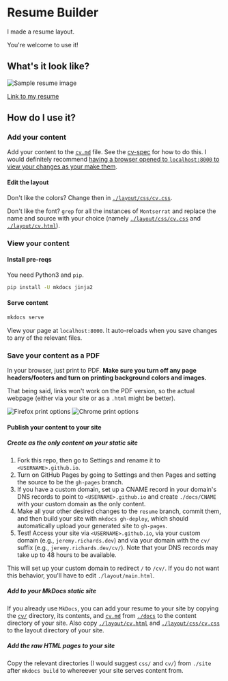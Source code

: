 # Resume Builder
I made a resume layout.

You're welcome to use it!

## What's it look like?
![Sample resume image](./resume_screenshot.png)

[Link to my resume](https://jeremy.richards.dev/cv/)

## How do I use it?
### Add your content
Add your content to the [`cv.md`](./docs/cv.md) file.
See the [cv-spec](./cv-spec.md) for how to do this.
I would definitely recommend [having a browser opened to `localhost:8000` to view your changes as your make them](#view-your-content).

#### Edit the layout
Don't like the colors? Change then in [`./layout/css/cv.css`](./layout/css/cv.css).

Don't like the font? `grep` for all the instances of `Montserrat` and replace the name and source with your choice (namely [`./layout/css/cv.css`](./layout/css/cv.css) and [`./layout/cv.html`](./layout/cv.html)).

### View your content
#### Install pre-reqs
You need Python3 and `pip`.
```bash
pip install -U mkdocs jinja2
```
#### Serve content
```bash
mkdocs serve
```
View your page at `localhost:8000`.
It auto-reloads when you save changes to any of the relevant files.

### Save your content as a PDF
In your browser, just print to PDF. **Make sure you turn off any page headers/footers and turn on printing background colors and images.**

That being said, links won't work on the PDF version, so the actual webpage (either via your site or as a `.html` might be better).

![Firefox print options](./firefox_print_options.png)
![Chrome print options](./chrome_print_options.png)

#### Publish your content to your site
##### Create as the only content on your static site
1. Fork this repo, then go to Settings and rename it to `<USERNAME>.github.io`.
2. Turn on GitHub Pages by going to Settings and then Pages and setting the source to be the `gh-pages` branch.
3. If you have a custom domain, set up a CNAME record in your domain's DNS records to point to `<USERNAME>.github.io` and create `./docs/CNAME` with your custom domain as the only content. 
4. Make all your other desired changes to the `resume` branch, commit them, and then build your site with `mkdocs gh-deploy`, which should automatically upload your generated site to `gh-pages`.
4. Test! Access your site via `<USERNAME>.github.io`, via your custom domain (e.g., `jeremy.richards.dev`) and via your domain with the `cv/` suffix (e.g., `jeremy.richards.dev/cv/`). Note that your DNS records may take up to 48 hours to be available.

This will set up your custom domain to redirect `/` to `/cv/`. If you do not want this behavior, you'll have to edit `./layout/main.html`.

##### Add to your MkDocs static site
If you already use `MkDocs`, you can add your resume to your site by copying the [`cv/`](./docs/cv/) directory, its contents, and [`cv.md`](./docs/cv.md) from [`./docs`](./docs/) to the content directory of your site.
Also copy [`./layout/cv.html`](./layout/cv.html) and [`./layout/css/cv.css`](./layout/css/cv.css) to the layout directory of your site.

##### Add the raw HTML pages to your site
Copy the relevant directories (I would suggest `css/` and `cv/`) from `./site` after `mkdocs build` to whereever your site serves content from.
